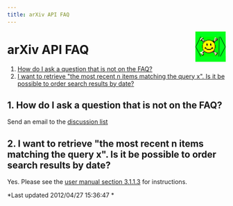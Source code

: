 ```yaml
---
title: arXiv API FAQ
---
```

<span style="float: right">![](arXiv_api_xml.png)</span>

# arXiv API FAQ

1.  [How do I ask a question that is not on the FAQ?](#q1)
2.  [I want to retrieve "the most recent n items matching the query x".
    Is it be possible to order search results by date?](#q2)

## 1\. How do I ask a question that is not on the FAQ?

Send an email to the [discussion
list](http://groups.google.com/group/arxiv-api)

## 2\. I want to retrieve "the most recent n items matching the query x". Is it be possible to order search results by date?

Yes. Please see the [user manual section
3.1.1.3](user-manual.md#sort) for instructions.

*Last updated 2012/04/27 15:36:47 *
